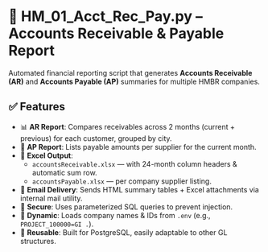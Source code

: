 # 🚀 HM_01_Acct_Rec_Pay.py – Accounts Receivable & Payable Report

Automated financial reporting script that generates **Accounts Receivable (AR)** and **Accounts Payable (AP)** summaries for multiple HMBR companies.

## ✅ Features

- 📊 **AR Report**: Compares receivables across 2 months (current + previous) for each customer, grouped by city.
- 💼 **AP Report**: Lists payable amounts per supplier for the current month.
- 📁 **Excel Output**: 
  - `accountsReceivable.xlsx` — with 24-month column headers & automatic sum row.
  - `accountsPayable.xlsx` — per company supplier listing.
- 📧 **Email Delivery**: Sends HTML summary tables + Excel attachments via internal mail utility.
- 🔐 **Secure**: Uses parameterized SQL queries to prevent injection.
- 🧩 **Dynamic**: Loads company names & IDs from `.env` (e.g., `PROJECT_100000=GI .`).
- 🔄 **Reusable**: Built for PostgreSQL, easily adaptable to other GL structures.


